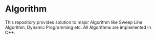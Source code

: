 # Algorithm
This repository provides solution to major Algorithm like Sweep Line Algorithm, Dynamic Programming etc. All Algorithms are implemented in C++.
